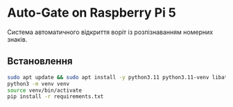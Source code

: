 # Auto-Gate on Raspberry Pi 5

Система автоматичного відкриття воріт із розпізнаванням номерних знаків.

## Встановлення

```bash
sudo apt update && sudo apt install -y python3.11 python3.11-venv libatlas-base-dev
python3 -m venv venv
source venv/bin/activate
pip install -r requirements.txt
